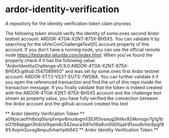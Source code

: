 # ardor-identity-verification
A repository for the identity verification token claim process

The following token should verify the identity of some.ones second Ardor testnet account: ARDOR-4TGA-X2NT-875X-BH5X5. You can validate it by searching for the idVerConChallengeText[0] account property of this account. If you don't have a running node, you can use the official remote node https://testardor.jelurida.com/index.html. When you've found the property check if it has the following value: "ArdorIdentityChallenge:v0.9.0:ARDOR-4TGA-X2NT-875X-BH5X5:github:1547089950" and was set by some.ones first Ardor testnet account: ARDOR-5TT2-VS3T-EUTS-7WDBA. You can further validate it if you open the referenced transaction and find the url of this repo inside the transaction message. If you finally validate that the token is indeed created with the ARDOR-4TGA-X2NT-875X-BH5X5 account and the challenge text shown as property value, you have fully verified the connection between the Ardor account and the github account created this text

** Ardor Identity Verification Token **
a0fkjvcaofrhlboq0lsnpfvnpv8mudogm1353fl3vseug3ihtkv924kmugv7g1g1bel21tt6qkgan3hdcbl9qam8c542euca3dl1v06a8vn0d0fsjalr91vou8vhlc6pgf881r4vprn3uvsg8mpu5rharhpth643
** Ardor Identity Verification Token **
